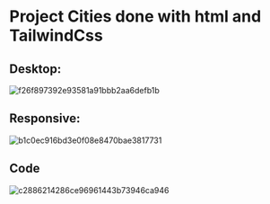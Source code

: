 # Project Cities done with html and TailwindCss

## Desktop:

![f26f897392e93581a91bbb2aa6defb1b](https://github.com/Miharu669/Cities-in-the-world/assets/168824422/5f4d4b51-6967-46fe-829b-05fb4c866218)

## Responsive:


![b1c0ec916bd3e0f08e8470bae3817731](https://github.com/Miharu669/Cities-in-the-world/assets/168824422/22f6c420-60e9-4d8b-807d-3be124febfb6)

## Code
![c2886214286ce96961443b73946ca946](https://github.com/Miharu669/Cities-in-the-world/assets/168824422/89cff03f-849d-4469-a3e7-0c3c5e099794)
